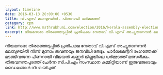 ```yaml
---
layout: timeline
date: 2016-03-13 20:00:00 +0530
title: വി.എസ് മലമ്പുഴയില്‍, പിണറായി ധര്‍മ്മടത്ത്
category: cpm
link: http://www.mathrubhumi.com/election/2016/kerala-assembly-election/general-news/article-malayalam-news-1.926854
excerpt: നിയമസഭാ തിരഞ്ഞെടുപ്പില്‍ പ്രതിപക്ഷ നേതാവ് വി.എസ് അച്യുതാനന്ദന്‍ മലമ്പുഴയിലും പിണറായി വിജയന്‍ കണ്ണൂര്‍ ജില്ലയിലെ ധര്‍മ്മടത്ത് മത്സരിക്കും.  
---
```


നിയമസഭാ തിരഞ്ഞെടുപ്പില്‍ പ്രതിപക്ഷ നേതാവ് വി.എസ് അച്യുതാനന്ദന്‍ മലമ്പുഴയില്‍ നിന്ന് മൂന്നാം തവണയും ജനവിധി തേടും. പാര്‍ലമെന്ററി രംഗത്തേക്ക് മടങ്ങിവരുന്ന പിണറായി വിജയന്‍ കണ്ണൂര്‍ ജില്ലയിലെ ധര്‍മ്മടത്ത് മത്സരിക്കും. തിരുവനന്തപുരത്ത് ചേര്‍ന്ന സി.പി.എം സംസ്ഥാന കമ്മിറ്റിയാണ് ഇരുവരുടെയും മണ്ഡലങ്ങള്‍ നിശ്ചയിച്ചത്.